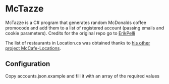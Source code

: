 # McTazze
McTazze is a C# program that generates random McDonalds coffee promocode and add them to a list of registered account (passing emails and cookie parameters).
Credits for the original repo go to [ErikPelli](https://github.com/ErikPelli/)

The list of restaurants in Location.cs was obtained thanks to [his other project McCafe-Locations](https://github.com/ErikPelli/McCafe-Locations).

## Configuration
Copy accounts.json.example and fill it with an array of the required values 

